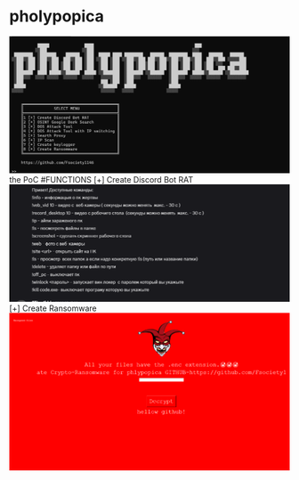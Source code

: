 # pholypopica
![Project Screenshot](screenshots/11.png)
the PoC 
#FUNCTIONS
[+] Create Discord Bot RAT   
![Project Screenshot](screenshots/13.png)
[+] Create Ransomware    
![Project Screenshot](screenshots/12.png)